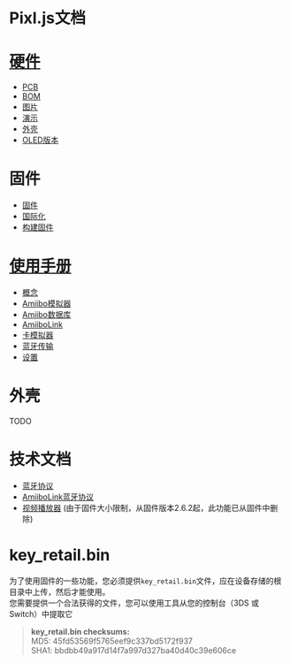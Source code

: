 # **Pixl.js文档**

# [硬件](01-Hardware.md)

- [PCB](01-Hardware.md#PCB)
- [BOM](01-Hardware.md#BOM)
- [图片](01-Hardware.md#Pictures)
- [演示](01-Hardware.md#Demo)
- [外壳](01-Hardware.md#Shell)
- [OLED版本](01-Hardware.md#OLED-version)

# 固件

- [固件](02-Flash-Firmware.md "Flash the Firmware")
- [国际化](05+5-translation.md)
- [构建固件](03-Build-Firmware.md)

# [使用手册](04-Using-Firmware.md)

- [概念](04-Using-Firmware.md/#概念)
- [Amiibo模拟器](04-Using-Firmware.md/#Amiibo模拟器)
- [Amiibo数据库](04-Using-Firmware.md/#Amiibo数据库)
- [AmiiboLink](04-Using-Firmware.md/#AmiiboLink)
- [卡模拟器](04-Using-Firmware.md/#卡模拟器)
- [蓝牙传输](04-Using-Firmware.md/#蓝牙传输)
- [设置](04-Using-Firmware.md/#设置)

# 外壳

TODO

# 技术文档

- [蓝牙协议](05+1-ble_protocol.md)
- [AmiiboLink蓝牙协议](05+2-amiibolink_ble.md)
- [视频播放器](05+4-video_player.md) (由于固件大小限制，从固件版本2.6.2起，此功能已从固件中删除)

# key_retail.bin

为了使用固件的一些功能，您必须提供`key_retail.bin`文件，应在设备存储的根目录中上传，然后才能使用。 <br/>
您需要提供一个合法获得的文件，您可以使用工具从您的控制台（3DS 或 Switch）中提取它

> **key_retail.bin checksums:** <br/>
> MD5: 45fd53569f5765eef9c337bd5172f937 <br/>
> SHA1: bbdbb49a917d14f7a997d327ba40d40c39e606ce
